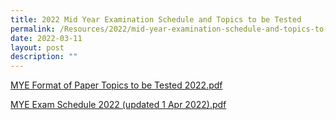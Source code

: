 ```yaml
---
title: 2022 Mid Year Examination Schedule and Topics to be Tested
permalink: /Resources/2022/mid-year-examination-schedule-and-topics-to-be-tested
date: 2022-03-11
layout: post
description: ""
---
```

[MYE Format of Paper Topics to be Tested 2022.pdf](https://www-bpghs-moe-edu-sg-admin.cwp.sg/qql/slot/u148/BPGHS%202022/Announcements%20&%20Updates/MYE%20Format%20of%20Paper%20%20Topics%20to%20be%20Tested%202022.pdf)

[MYE Exam Schedule 2022 (updated 1 Apr 2022).pdf](https://www-bpghs-moe-edu-sg-admin.cwp.sg/qql/slot/u148/BPGHS%202022/Announcements%20&%20Updates/MYE%20Exam%20Schedule%202022%20updated%201%20Apr%202022.pdf)